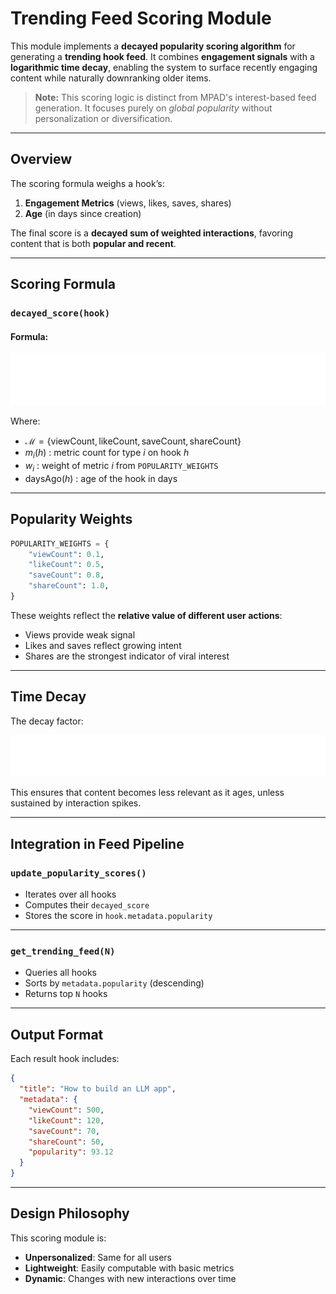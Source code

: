 
# Trending Feed Scoring Module

This module implements a **decayed popularity scoring algorithm** for generating a **trending hook feed**. It combines **engagement signals** with a **logarithmic time decay**, enabling the system to surface recently engaging content while naturally downranking older items.

> **Note:** This scoring logic is distinct from MPAD's interest-based feed generation. It focuses purely on *global popularity* without personalization or diversification.

---

## Overview

The scoring formula weighs a hook’s:

1. **Engagement Metrics** (views, likes, saves, shares)
2. **Age** (in days since creation)

The final score is a **decayed sum of weighted interactions**, favoring content that is both **popular and recent**.

---

## Scoring Formula

### `decayed_score(hook)`

#### Formula:

![score](./images/decayed_score.svg)

Where:

* $\mathcal{M} = \{\text{viewCount}, \text{likeCount}, \text{saveCount}, \text{shareCount}\}$
* $m_i(h)$ : metric count for type $i$ on hook $h$
* $w_i$ : weight of metric $i$ from `POPULARITY_WEIGHTS`
* $\text{daysAgo}(h)$ : age of the hook in days

---

## Popularity Weights

```python
POPULARITY_WEIGHTS = {
    "viewCount": 0.1,
    "likeCount": 0.5,
    "saveCount": 0.8,
    "shareCount": 1.0,
}
```

These weights reflect the **relative value of different user actions**:

* Views provide weak signal
* Likes and saves reflect growing intent
* Shares are the strongest indicator of viral interest

---

## Time Decay

The decay factor:

![decay](./images/time_decay.svg)

This ensures that content becomes less relevant as it ages, unless sustained by interaction spikes.

---

## Integration in Feed Pipeline

### `update_popularity_scores()`

* Iterates over all hooks
* Computes their `decayed_score`
* Stores the score in `hook.metadata.popularity`

---

### `get_trending_feed(N)`

* Queries all hooks
* Sorts by `metadata.popularity` (descending)
* Returns top `N` hooks

---

## Output Format

Each result hook includes:

```json
{
  "title": "How to build an LLM app",
  "metadata": {
    "viewCount": 500,
    "likeCount": 120,
    "saveCount": 70,
    "shareCount": 50,
    "popularity": 93.12
  }
}
```

---

## Design Philosophy

This scoring module is:

* **Unpersonalized**: Same for all users
* **Lightweight**: Easily computable with basic metrics
* **Dynamic**: Changes with new interactions over time

